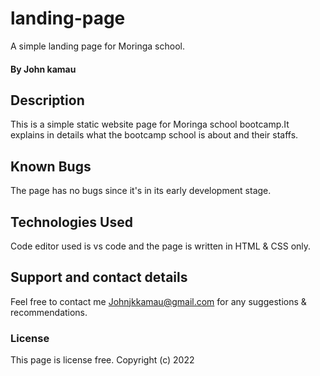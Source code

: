 # landing-page
A simple landing page for Moringa school. 
#### By John kamau
## Description
This is a simple static website page for Moringa school bootcamp.It explains in details what the bootcamp school is about and their staffs.
## Known Bugs
The page has no bugs since it's in its early development stage. 
## Technologies Used
Code editor used is vs code and the page is written in HTML & CSS only.
## Support and contact details
Feel free to contact me Johnjkkamau@gmail.com for any suggestions & recommendations.
### License
This page is license free.
Copyright (c) 2022 
  
